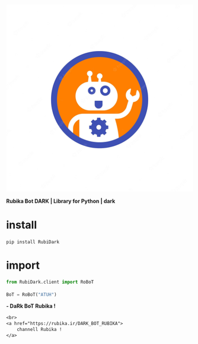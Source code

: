 <div align="center">

![icon](https://github.com/aQamohamadDark/RubiDark/blob/main/icon.jpg)
</div>

<b>Rubika Bot DARK | Library for Python | dark</b>


# install 

```pip install RubiDark```

#  import

```python 
from RubiDark.client import RoBoT

BoT = RoBoT("ATUH")
```

<b> - DaRk BoT Rubika !</b>

    <br>
    <a href="https://rubika.ir/DARK_BOT_RUBIKA">
        channell Rubika !
    </a>
